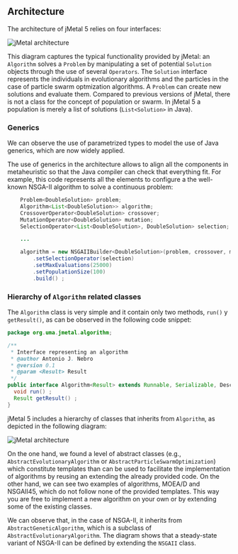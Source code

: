 <!--<div id='id-architecture'/>-->
## Architecture

The architecture of jMetal 5 relies on four interfaces: 

![jMetal architecture](https://github.com/jMetal/jMetalDocumentation/blob/master/figures/jMetal5CoreClassDiagram.png)

This diagram captures the typical functionality provided by jMetal: an `Algorithm` solves a `Problem` by manipulating a set of potential `Solution` objects through the use of several `Operators`. The `Solution` interface represents the individuals in evolutionary algorithms and the particles in the case of particle swarm optmization algorithms. A `Problem` can create new solutions and evaluate them. 
Compared to previous versions of jMetal, there is not a class for the concept of population or swarm. In jMetal 5 a population is merely a list of solutions (`List<Solution>` in Java).


### Generics
We can observe the use of parametrized types to model the use of Java generics, which are now widely applied.
 
The use of generics in the architecture allows to align all the components in metaheuristic so that the Java compiler can check that everything fit. For example, this code represents all the elements to configure a the well-known NSGA-II algorithm to solve a continuous problem:

```java
    Problem<DoubleSolution> problem;
    Algorithm<List<DoubleSolution>> algorithm;
    CrossoverOperator<DoubleSolution> crossover;
    MutationOperator<DoubleSolution> mutation;
    SelectionOperator<List<DoubleSolution>, DoubleSolution> selection;

    ...

    algorithm = new NSGAIIBuilder<DoubleSolution>(problem, crossover, mutation)
        .setSelectionOperator(selection)
        .setMaxEvaluations(25000)
        .setPopulationSize(100)
        .build() ;
```

### Hierarchy of `Algorithm` related classes

The `Algorithm` class is very simple and it contain only two methods,  `run()` y `getResult()`, as can be observed in the following code snippet:

```java
package org.uma.jmetal.algorithm;

/**
 * Interface representing an algorithm
 * @author Antonio J. Nebro
 * @version 0.1
 * @param <Result> Result
 */
public interface Algorithm<Result> extends Runnable, Serializable, DescribedEntity {
  void run() ;
  Result getResult() ;
}

```

jMetal 5 includes a hierarchy of classes that inherits from `Algorithm`, as depicted in the following diagram: 

![jMetal architecture](https://github.com/jMetal/jMetalDocumentation/blob/master/figures/algorithmHiercharchy.png)

On the one hand, we found a level of abstract classes (e.g., `AbstractEvolutionaryAlgorithm` or `AbstractParticleSwarmOptimization`) which constitute templates than can be used to facilitate the implementation of algorithms by reusing an extending the already provided code. On the other hand, we can see two examples of algorithms, MOEA/D and NSGAII45, which do not follow none of the provided templates. This way you are free to implement a new algorithm on your own or by extending some of the existing classes.

We can observe that, in the case of NSGA-II, it inherits from `AbstractGeneticAlgorithm`, which is a subclass of `AbstractEvolutionaryAlgorithm`. The diagram shows that a steady-state variant of NSGA-II can be defined by extending the `NSGAII` class.
